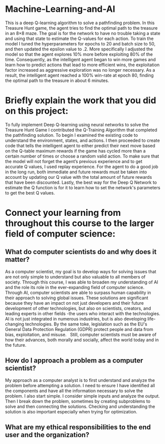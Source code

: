 # Machine-Learning-and-AI
This is a deep Q-learning algorithm to solve a pathfinding problem. In this Treasure Hunt game, the agent tries to find the optimal path to the treasure in an 8×8 maze. The goal is for the network to have no trouble taking a state and using that state to estimate the Q-values for each action. To train the model I tuned the hyperparameters for epochs to 20 and batch size to 50, and then updated the epsilon value to .2. More specifically I adjusted the model so that the agent explores 10% more before exploiting 80% of the time. Consequently, as the intelligent agent began to win more games and learn how to predict actions that lead to more efficient wins, the exploitation factor increased as aggressive exploration was no longer necessary. As a result, the intelligent agent reached a 100% win-rate at epoch 80, finding the optimal path to the treasure in about 6 minutes.

# Briefly explain the work that you did on this project:
To fully implement Deep Q-learning using neural networks to solve the Treasure Hunt Game I contributed the Q-Training Algorithm that completed the pathfinding solution. To begin I examined the existing code to understand the environment, states, and actions. I then proceeded to create code that tells the intelligent agent to either predict their next move based on the Q-table maximum rewards if the game has cycled more than a certain number of times or choose a random valid action. To make sure that the model will not forget the agent’s previous experience and to get accurate Q values, I used replay experience. For the agent to do a good job in the long run, both immediate and future rewards must be taken into account by updating our Q value with the total amount of future rewards that have been discounted. Lastly, the best way for the Deep Q Network to estimate the Q function is for it to learn how to set the network's parameters to get the best Q values. 


# Connect your learning from throughout this course to the larger field of computer science:
## What do computer scientists do and why does it matter?
As a computer scientist, my goal is to develop ways for solving issues that are not only simple to understand but also valuable to all members of society. Through this course, I was able to broaden my understanding of AI and the role its role in the ever-expanding field of computer science. Through AI, computer scientists are able to surpass human capability in their approach to solving global issues. These solutions are significant because they have an impact on not just developers and their future development of other technologies, but also on scientists, creators, and leading experts in other fields -the users who interact with the technologies. AI is not just integrated in numerous industries, but is also developing life-changing technologies. By the same toke, legislation such as the EU's General Data Protection Regulation (GDPR) protect people and data from bias, exploitation, and misuse.   Still, computer scientists must be aware of how their advances, both morally and socially, affect the world today and in the future.
## How do I approach a problem as a computer scientist?
My approach as a computer analyst is to first understand and analyze the problem before attempting a solution. I need to ensure I have identified all the components and have all the information necessary to solve the problem. I also start simple. I consider simple inputs and analyze the output. Then I break down the problem, sometimes by creating subproblems to solve and then connecting the solutions. Checking and understanding the solution is also important especially when trying for optimization.
## What are my ethical responsibilities to the end user and the organization?
